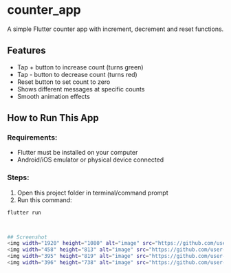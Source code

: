 # counter_app
A simple Flutter counter app with increment, decrement and reset functions.

## Features
- Tap + button to increase count (turns green)
- Tap - button to decrease count (turns red)
- Reset button to set count to zero
- Shows different messages at specific counts
- Smooth animation effects

## How to Run This App
### Requirements:
- Flutter must be installed on your computer
- Android/iOS emulator or physical device connected
### Steps:
1. Open this project folder in terminal/command prompt
2. Run this command:
```bash
flutter run



## Screenshot
<img width="1920" height="1080" alt="image" src="https://github.com/user-attachments/assets/e91e4bfb-8d69-47ae-8b9b-559355059bfd" />
<img width="458" height="813" alt="image" src="https://github.com/user-attachments/assets/84f98cfa-2764-4796-bdd6-9320201204ab" />
<img width="395" height="819" alt="image" src="https://github.com/user-attachments/assets/a79a781c-75bc-4fb2-98c4-f1f25758d03a" />
<img width="396" height="738" alt="image" src="https://github.com/user-attachments/assets/3dac9194-8764-4c81-9aa7-fcfdc73a6f6a" />



